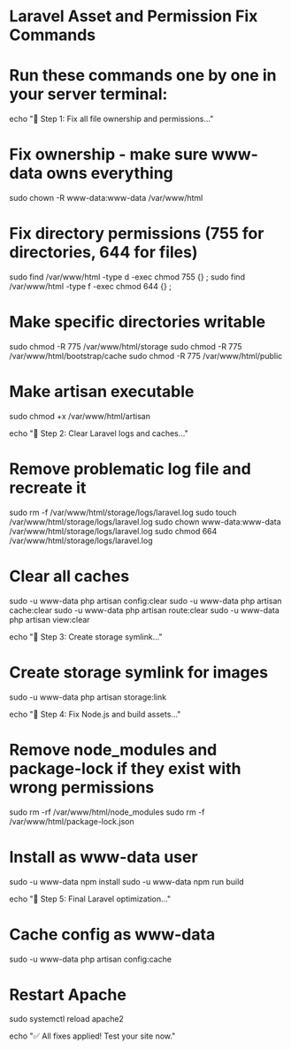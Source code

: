 # Laravel Asset and Permission Fix Commands

# Run these commands one by one in your server terminal:

echo "🔧 Step 1: Fix all file ownership and permissions..."

# Fix ownership - make sure www-data owns everything

sudo chown -R www-data:www-data /var/www/html

# Fix directory permissions (755 for directories, 644 for files)

sudo find /var/www/html -type d -exec chmod 755 {} \;
sudo find /var/www/html -type f -exec chmod 644 {} \;

# Make specific directories writable

sudo chmod -R 775 /var/www/html/storage
sudo chmod -R 775 /var/www/html/bootstrap/cache
sudo chmod -R 775 /var/www/html/public

# Make artisan executable

sudo chmod +x /var/www/html/artisan

echo "🔧 Step 2: Clear Laravel logs and caches..."

# Remove problematic log file and recreate it

sudo rm -f /var/www/html/storage/logs/laravel.log
sudo touch /var/www/html/storage/logs/laravel.log
sudo chown www-data:www-data /var/www/html/storage/logs/laravel.log
sudo chmod 664 /var/www/html/storage/logs/laravel.log

# Clear all caches

sudo -u www-data php artisan config:clear
sudo -u www-data php artisan cache:clear
sudo -u www-data php artisan route:clear
sudo -u www-data php artisan view:clear

echo "🔧 Step 3: Create storage symlink..."

# Create storage symlink for images

sudo -u www-data php artisan storage:link

echo "🔧 Step 4: Fix Node.js and build assets..."

# Remove node_modules and package-lock if they exist with wrong permissions

sudo rm -rf /var/www/html/node_modules
sudo rm -f /var/www/html/package-lock.json

# Install as www-data user

sudo -u www-data npm install
sudo -u www-data npm run build

echo "🔧 Step 5: Final Laravel optimization..."

# Cache config as www-data

sudo -u www-data php artisan config:cache

# Restart Apache

sudo systemctl reload apache2

echo "✅ All fixes applied! Test your site now."
